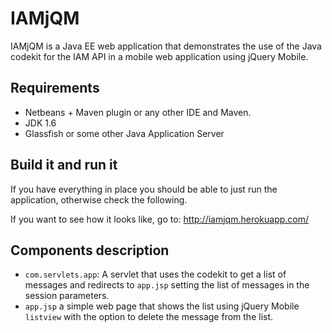 # IAMjQM

IAMjQM is a Java EE web application that demonstrates the use of the Java codekit for the IAM API in a mobile web application using jQuery Mobile.


## Requirements
- Netbeans + Maven plugin or any other IDE and Maven.
- JDK 1.6
- Glassfish or some other Java Application Server

## Build it and run it

If you have everything in place you should be able to just run the application, otherwise check the following.

If you want to see how it looks like, go to: http://iamjqm.herokuapp.com/

## Components description

- `com.servlets.app`: A servlet that uses the codekit to get a list of messages and redirects to `app.jsp` setting the list of messages in the session parameters.
- `app.jsp` a simple web page that shows the list using jQuery Mobile `listview` with the option to delete the message from the list.